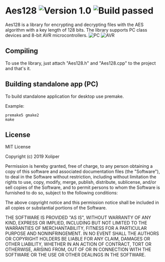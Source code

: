 # Aes128 ![Version 1.0](https://img.shields.io/badge/Version-1.0-brightgreen.svg) ![Build passed](https://img.shields.io/badge/Build-Passed-brightgreen.svg)

Aes128 is a library for encrypting and decrypting files with the AES algorithm with a key length of 128 bits. The library supports PC class devices and 8-bit AVR microcontrollers. ![PC](https://img.shields.io/badge/PC-blue.svg) ![AVR](https://img.shields.io/badge/AVR-blue.svg)

## Compiling

To use the library, just attach "Aes128.h" and "Aes128.cpp" to the project and that's it.

## Building standalone app (PC)

To build standalone application for desktop use premake.

Example:
```
premake5 gmake2
make
```


## License
MIT License

Copyright (c) 2019 Xoliper

Permission is hereby granted, free of charge, to any person obtaining a copy
of this software and associated documentation files (the "Software"), to deal
in the Software without restriction, including without limitation the rights
to use, copy, modify, merge, publish, distribute, sublicense, and/or sell
copies of the Software, and to permit persons to whom the Software is
furnished to do so, subject to the following conditions:

The above copyright notice and this permission notice shall be included in all
copies or substantial portions of the Software.

THE SOFTWARE IS PROVIDED "AS IS", WITHOUT WARRANTY OF ANY KIND, EXPRESS OR
IMPLIED, INCLUDING BUT NOT LIMITED TO THE WARRANTIES OF MERCHANTABILITY,
FITNESS FOR A PARTICULAR PURPOSE AND NONINFRINGEMENT. IN NO EVENT SHALL THE
AUTHORS OR COPYRIGHT HOLDERS BE LIABLE FOR ANY CLAIM, DAMAGES OR OTHER
LIABILITY, WHETHER IN AN ACTION OF CONTRACT, TORT OR OTHERWISE, ARISING FROM,
OUT OF OR IN CONNECTION WITH THE SOFTWARE OR THE USE OR OTHER DEALINGS IN THE
SOFTWARE.
